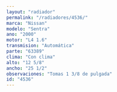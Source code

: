 ```yaml
---
layout: "radiador"
permalink: "/radiadores/4536/"
marca: "Nissan"
modelo: "Sentra"
ano: "2000"
motor: "L4 1.6"
transmision: "Automática"
parte: "63389"
clima: "Con clima"
alto: "12 5/8"
ancho: "25 1/2"
observaciones: "Tomas 1 3/8 de pulgada"
id: "4536"
---
```


